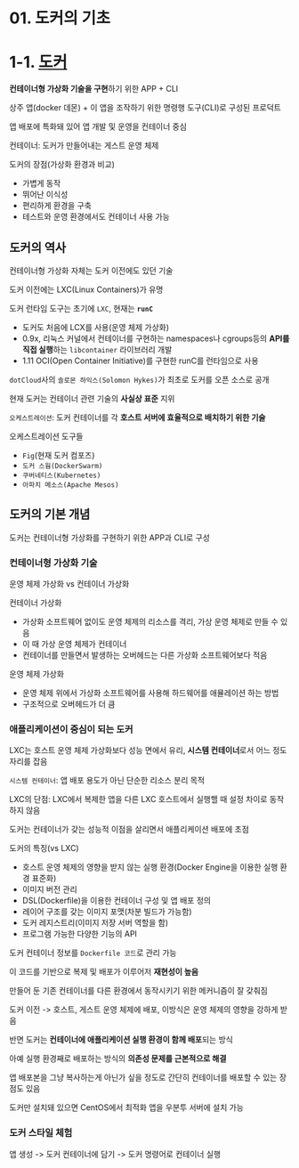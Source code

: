 # 01. 도커의 기초

# 1-1. [**도커**](https://www.docker.com/)

**컨테이너형 가상화 기술을 구현**하기 위한 APP + CLI  

상주 앱(docker 데몬) + 이 앱을 조작하기 위한 명령행 도구(CLI)로 구성된 프로덕트

앱 배포에 특화돼 있어 앱 개발 및 운영을 컨테이너 중심

컨테이너: 도커가 만들어내는 게스트 운영 체제

도커의 장점(가상화 환경과 비교)
- 가볍게 동작
- 뛰어난 이식성
- 편리하게 환경을 구축
- 테스트와 운영 환경에서도 컨테이너 사용 가능

## 도커의 역사

컨테이너형 가상화 자체는 도커 이전에도 있던 기술

도커 이전에는 LXC(Linux Containers)가 유명

도커 런타임 도구는 초기에 `LXC`, 현재는 **`runC`** 

- 도커도 처음에 LCX를 사용(운영 체제 가상화)
- 0.9x, 리눅스 커널에서 컨테이너를 구현하는 namespaces나 cgroups등의 **API를 직접 실행**하는 `libcontainer` 라이브러리 개발
- 1.11 OCI(Open Container Initiative)를 구현한 runC를 런타임으로 사용

`dotCloud`사의 `솔로몬 하익스(Solomon Hykes)`가 최초로 도커를 오픈 소스로 공개

현재 도커는 컨테이너 관련 기술의 **사실상 표준** 지위

`오케스트레이션`: 도커 컨테이너를 각 **호스트 서버에 효율적으로 배치하기 위한 기술**

오케스트레이션 도구들
- `Fig`(현재 도커 컴포즈)
- `도커 스웜(DockerSwarm)`
- `쿠버네티스(Kubernetes)`
- `아파치 메소스(Apache Mesos)`

## 도커의 기본 개념

도커는 컨테이너형 가상화를 구현하기 위한 APP과 CLI로 구성

### 컨테이너형 가상화 기술

운영 체제 가상화 vs 컨테이너 가상화

컨테이너 가상화
- 가상화 소프트웨어 없이도 운영 체제의 리소스를 격리, 가상 운영 체제로 만들 수 있음
- 이 때 가상 운영 체제가 컨테이너
- 컨테이너를 만들면서 발생하는 오버헤드는 다른 가상화 소프트웨어보다 적음

운영 체제 가상화
- 운영 체제 위에서 가상화 소프트웨어를 사용해 하드웨어를 애뮬레이션 하는 방법
- 구조적으로 오버헤드가 더 큼

### 애플리케이션이 중심이 되는 도커

LXC는 호스트 운영 체제 가상화보다 성능 면에서 유리, **시스템 컨테이너**로서 어느 정도 자리를 잡음

`시스템 컨테이너`: 앱 배포 용도가 아닌 단순한 리소스 분리 목적

LXC의 단점: LXC에서 복제한 앱을 다른 LXC 호스트에서 실행핼 때 설정 차이로 동작 하지 않음

도커는 컨테이너가 갖는 성능적 이점을 살리면서 애플리케이션 배포에 초점

도커의 특징(vs LXC)
- 호스트 운영 체제의 영향을 받지 않는 실행 환경(Docker Engine을 이용한 실행 환경 표준화)
- 이미지 버전 관리
- DSL(Dockerfile)을 이용한 컨테이너 구성 및 앱 배포 정의
- 레이어 구조를 갖는 이미지 포맷(차분 빌드가 가능함)
- 도커 레지스트리(이미지 저장 서버 역할을 함)
- 프로그램 가능한 다양한 기능의 API

도커 컨테이너 정보를 `Dockerfile 코드`로 관리 가능

이 코드를 기반으로 복제 및 배포가 이루어저 **재현성이 높음**

만들어 둔 기존 컨테이너를 다른 환경에서 동작시키기 위한 메커니즘이 잘 갖춰짐

도커 이전 -> 호스트, 게스트 운영 체제에 배포, 이방식은 운영 체제의 영향을 강하게 받음

반면 도커는 **컨테이너에 애플리케이션 실행 환경이 함께 배포**되는 방식

아예 실행 환경째로 배포하는 방식의 **의존성 문제를 근본적으로 해결**

앱 배포본을 그냥 복사하는게 아닌가 싶을 정도로 간단히 컨테이너를 배포할 수 있는 장점도 있음

도커만 설치돼 있으면 CentOS에서 최적화 앱을 우분투 서버에 설치 가능

### 도커 스타일 체험

앱 생성 -> 도커 컨테이너에 담기 -> 도커 명령어로 컨테이너 실행

